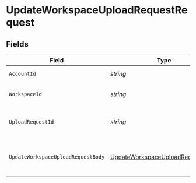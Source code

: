 # UpdateWorkspaceUploadRequestRequest


## Fields

| Field                                                                                           | Type                                                                                            | Required                                                                                        | Description                                                                                     |
| ----------------------------------------------------------------------------------------------- | ----------------------------------------------------------------------------------------------- | ----------------------------------------------------------------------------------------------- | ----------------------------------------------------------------------------------------------- |
| `AccountId`                                                                                     | *string*                                                                                        | :heavy_check_mark:                                                                              | The ID of the account                                                                           |
| `WorkspaceId`                                                                                   | *string*                                                                                        | :heavy_check_mark:                                                                              | The ID of the workspace                                                                         |
| `UploadRequestId`                                                                               | *string*                                                                                        | :heavy_check_mark:                                                                              | The ID of the upload request to update                                                          |
| `UpdateWorkspaceUploadRequestBody`                                                              | [UpdateWorkspaceUploadRequestBody](../../Models/Components/UpdateWorkspaceUploadRequestBody.md) | :heavy_check_mark:                                                                              | The upload request object with updated values                                                   |
